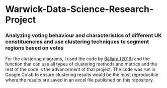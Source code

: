 # Warwick-Data-Science-Research-Project

### Analyzing voting behaviour and characteristics of different UK constituencies and use clustering techniques to segment regions based on votes

For the clustering diagrams, I used the code by [Ballard (2019)](https://towardsdatascience.com/explaining-the-2019-uk-election-result-with-data-science-86aa6f4e8094) and the function that can use all types of clustering methods and metrics and the rest of the code is the advancement of that project. The code was run in Google Colab to ensure clustering results would be the most reproducible where the results are saved in an excel file published on this repository.
